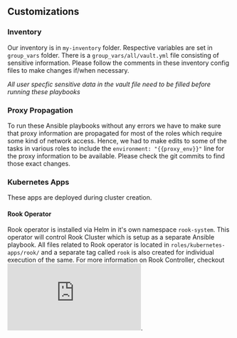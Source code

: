 ## Customizations

### Inventory

Our inventory is in `my-inventory` folder. Respective variables are set in `group_vars` folder. There is a `group_vars/all/vault.yml` file consisting of sensitive information. Please follow the comments in these inventory config files to make changes if/when necessary.

*All user specfic sensitive data in the vault file need to be filled before running these playbooks*

### Proxy Propagation

To run these Ansible playbooks without any errors we have to make sure that proxy information are propagated for most of the roles which require some kind of network access. Hence, we had to make edits to some of the tasks in various roles to include the `environment: "{{proxy_env}}"` line for the proxy information to be available. Please check the git commits to find those exact changes.

### Kubernetes Apps

These apps are deployed during cluster creation.

#### Rook Operator

Rook operator is installed via Helm in it's own namespace `rook-system`. This operator will control Rook Cluster which is setup as a separate Ansible playbook. All files related to Rook operator is located in `roles/kubernetes-apps/rook/` and a separate tag called `rook` is also created for individual execution of the same. For more information on Rook Controller, checkout ![it's docs](https://rook.github.io/docs/rook/master/kubernetes.html).
